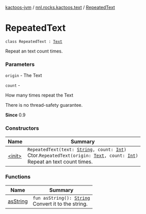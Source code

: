 [kactoos-jvm](../../index.md) / [nnl.rocks.kactoos.text](../index.md) / [RepeatedText](./index.md)

# RepeatedText

`class RepeatedText : `[`Text`](../../nnl.rocks.kactoos/-text/index.md)

Repeat an text count times.

### Parameters

`origin` - The Text

`count` -

How many times repeat the Text




There is no thread-safety guarantee.




**Since**
0.9

### Constructors

| Name | Summary |
|---|---|
| [&lt;init&gt;](-init-.md) | `RepeatedText(text: `[`String`](https://kotlinlang.org/api/latest/jvm/stdlib/kotlin/-string/index.html)`, count: `[`Int`](https://kotlinlang.org/api/latest/jvm/stdlib/kotlin/-int/index.html)`)`<br>Ctor.`RepeatedText(origin: `[`Text`](../../nnl.rocks.kactoos/-text/index.md)`, count: `[`Int`](https://kotlinlang.org/api/latest/jvm/stdlib/kotlin/-int/index.html)`)`<br>Repeat an text count times. |

### Functions

| Name | Summary |
|---|---|
| [asString](as-string.md) | `fun asString(): `[`String`](https://kotlinlang.org/api/latest/jvm/stdlib/kotlin/-string/index.html)<br>Convert it to the string. |
